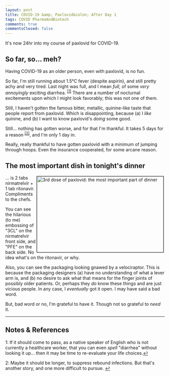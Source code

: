 ```yaml
---
layout: post
title: COVID-19 &amp; Paxlovid&colon; After Day 1
tags: COVID PharmaAndBiotech
comments: true
commentsClosed: false
---
```


It's now 24hr into my course of paxlovid for COVID-19.  


## So far, so&hellip; meh?  

Having COVID-19 as an older person, even with paxlovid, is no fun.  

So far, I'm still running about 1.5&deg;C fever (despite aspirin), and still pretty achy
and very tired.  Last night was full, and I mean _full,_ of some _very annoyingly_
exciting diarrhea.  <sup id="fn1a">[[1]](#fn1)</sup>  There are a number of nocturnal
excitements upon which I might look favorably; this was not one of them.  

Still, I haven't gotten the famous bitter, metallic, quinine-like taste that people report
from paxlovid.  Which is disappointing, because (a) I _like_ quinine, and (b) I want to
know paxlovid's _doing_ some good.  

Still&hellip; nothing has gotten worse, and for that I'm thankful.  It takes 5 days for a
reason <sup id="fn2a">[[2]](#fn2)</sup>, and I'm only 1 day in.  

Really, really thankful to have gotten paxlovid with a minimum of jumping through hoops.
Even the insurance cooperated, for some arcane reason.  

## The most important dish in tonight's dinner  

<img src="{{ site.baseurl }}/images/2022-07-26-paxlovid-day-1-paxlovid-1.jpg" width="400" height="240" alt="3rd dose of paxlovid: the most important part of dinner" title="3rd dose of paxlovid: the most important part of dinner" style="float: right; margin: 3px 3px 3px 3px; border: 1px solid #000000;">
&hellip; is 2 tabs nirmatrelvir + 1 tab ritonavir.  Compliments to the chefs.  

You can see the hilarious (to me) embossing of "3CL" on the nirmatrelvir front side, and
"PFE" on the back side.  No idea what's on the ritonavir, or why.  

Also, you can see the packaging looking gnawed by a velociraptor.  This is because the
packaging designers (a) have no understanding of what a lever arm is, and (b) no desire to
ask what that means for the finger joints of possibly older patients.  Or, perhaps they
_do_ know these things and are just vicious people.  In any case, I _eventually_ got it
open.  I may have said a bad word.  

But, bad word or no, I'm grateful to have it.  Though not so grateful to _need_ it.  

---

## Notes &amp; References  

<!--
<sup id="fn1a">[[1]](#fn1)</sup>

<a id="fn1">1</a>: ***, ["***"](***), *** [↩](#fn1a)  

<a href="{{ site.baseurl }}/images/***">
  <img src="{{ site.baseurl }}/images/***" width="400" height="***" alt="***" title="***" style="float: right; margin: 3px 3px 3px 3px; border: 1px solid #000000;">
</a>

<iframe width="400" height="224" src="***" allow="accelerometer; encrypted-media; gyroscope; picture-in-picture" allowfullscreen style="float: right; margin: 3px 3px 3px 3px; border: 1px solid #000000;"></iframe>
-->

<a id="fn1">1</a>: If it should come to pass, as a native speaker of English who is not
currently a healthcare worker, that you can even _spell_ "diarrhea" without looking it up&hellip;
then it may be time to re-evaluate your life choices.[↩](#fn1a)  

<a id="fn2">2</a>: Maybe it should be longer, to suppress rebound infections.  But that's
another story, and one more difficult to pursue. [↩](#fn2a)  
